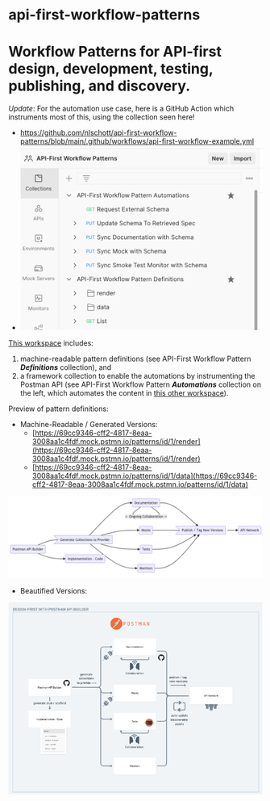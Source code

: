 # api-first-workflow-patterns

# Workflow Patterns for API-first design, development, testing, publishing, and discovery.

_Update_: For the automation use case, here is a GitHub Action which instruments most of this, using the collection seen here! 
- https://github.com/nlschott/api-first-workflow-patterns/blob/main/.github/workflows/api-first-workflow-example.yml
- ![](https://raw.githubusercontent.com/nlschott/api-first-workflow-patterns/main/pattern-diagrams-static/automation-collection-screenshot.png)

[This workspace](https://postman.postman.co/workspace/API-First-Workflow-Patterns~d65e21fe-a15c-42a8-9fc1-6b996d24941f/overview) includes:

1.  machine-readable pattern definitions (see API-First Workflow Pattern ***Definitions*** collection), and
2.  a framework collection to enable the automations by instrumenting the Postman API (see API-First Workflow Pattern ***Automations*** collection on the left, which automates the content in [this other workspace](https://postman.postman.co/workspace/Workflow-Automations-Demo~6342c1d6-3bdc-4315-b288-8473fdacf46f/overview)).
    

Preview of pattern definitions:

*   Machine-Readable / Generated Versions:
    *   [https://69cc9346-cff2-4817-8eaa-3008aa1c4fdf.mock.pstmn.io/patterns/id/1/render](https://69cc9346-cff2-4817-8eaa-3008aa1c4fdf.mock.pstmn.io/patterns/id/1/render)
    *   [https://69cc9346-cff2-4817-8eaa-3008aa1c4fdf.mock.pstmn.io/patterns/id/1/data](https://69cc9346-cff2-4817-8eaa-3008aa1c4fdf.mock.pstmn.io/patterns/id/1/data)

![](https://raw.githubusercontent.com/nlschott/api-first-workflow-patterns/main/pattern-diagrams-static/design-first-general.png)

*   Beautified Versions:
    

![](https://raw.githubusercontent.com/nlschott/api-first-workflow-patterns/main/pattern-diagrams-static/beautified-design-first-general.png)
